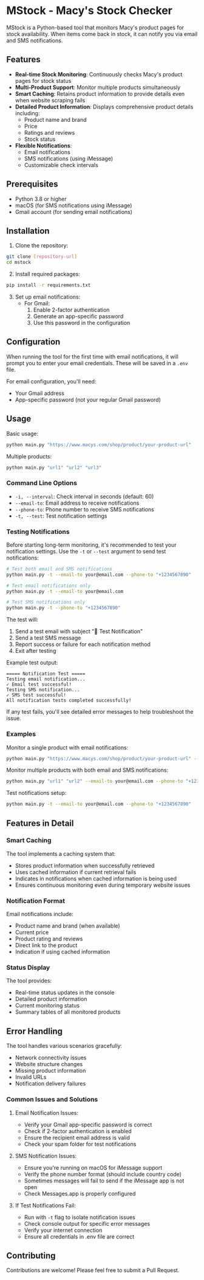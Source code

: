 # MStock - Macy's Stock Checker

MStock is a Python-based tool that monitors Macy's product pages for stock availability. When items come back in stock,
it can notify you via email and SMS notifications.

## Features

- **Real-time Stock Monitoring**: Continuously checks Macy's product pages for stock status
- **Multi-Product Support**: Monitor multiple products simultaneously
- **Smart Caching**: Retains product information to provide details even when website scraping fails
- **Detailed Product Information**: Displays comprehensive product details including:
    - Product name and brand
    - Price
    - Ratings and reviews
    - Stock status
- **Flexible Notifications**:
    - Email notifications
    - SMS notifications (using iMessage)
    - Customizable check intervals

## Prerequisites

- Python 3.8 or higher
- macOS (for SMS notifications using iMessage)
- Gmail account (for sending email notifications)

## Installation

1. Clone the repository:

```bash
git clone [repository-url]
cd mstock
```

2. Install required packages:

```bash
pip install -r requirements.txt
```

3. Set up email notifications:
    - For Gmail:
        1. Enable 2-factor authentication
        2. Generate an app-specific password
        3. Use this password in the configuration

## Configuration

When running the tool for the first time with email notifications, it will prompt you to enter your email credentials.
These will be saved in a `.env` file.

For email configuration, you'll need:

- Your Gmail address
- App-specific password (not your regular Gmail password)

## Usage

Basic usage:

```bash
python main.py "https://www.macys.com/shop/product/your-product-url"
```

Multiple products:

```bash
python main.py "url1" "url2" "url3"
```

### Command Line Options

- `-i, --interval`: Check interval in seconds (default: 60)
- `--email-to`: Email address to receive notifications
- `--phone-to`: Phone number to receive SMS notifications
- `-t, --test`: Test notification settings

### Testing Notifications

Before starting long-term monitoring, it's recommended to test your notification settings. Use the `-t` or `--test`
argument to send test notifications:

```bash
# Test both email and SMS notifications
python main.py -t --email-to your@email.com --phone-to "+1234567890"

# Test email notifications only
python main.py -t --email-to your@email.com

# Test SMS notifications only
python main.py -t --phone-to "+1234567890"
```

The test will:

1. Send a test email with subject "🧪 Test Notification"
2. Send a test SMS message
3. Report success or failure for each notification method
4. Exit after testing

Example test output:

```
===== Notification Test =====
Testing email notification...
✓ Email test successful!
Testing SMS notification...
✓ SMS test successful!
All notification tests completed successfully!
```

If any test fails, you'll see detailed error messages to help troubleshoot the issue.

### Examples

Monitor a single product with email notifications:

```bash
python main.py "https://www.macys.com/shop/product/your-product-url" --email-to your@email.com
```

Monitor multiple products with both email and SMS notifications:

```bash
python main.py "url1" "url2" --email-to your@email.com --phone-to "+1234567890" -i 120
```

Test notifications setup:

```bash
python main.py -t --email-to your@email.com --phone-to "+1234567890"
```

## Features in Detail

### Smart Caching

The tool implements a caching system that:

- Stores product information when successfully retrieved
- Uses cached information if current retrieval fails
- Indicates in notifications when cached information is being used
- Ensures continuous monitoring even during temporary website issues

### Notification Format

Email notifications include:

- Product name and brand (when available)
- Current price
- Product rating and reviews
- Direct link to the product
- Indication if using cached information

### Status Display

The tool provides:

- Real-time status updates in the console
- Detailed product information
- Current monitoring status
- Summary tables of all monitored products

## Error Handling

The tool handles various scenarios gracefully:

- Network connectivity issues
- Website structure changes
- Missing product information
- Invalid URLs
- Notification delivery failures

### Common Issues and Solutions

1. Email Notification Issues:
    - Verify your Gmail app-specific password is correct
    - Check if 2-factor authentication is enabled
    - Ensure the recipient email address is valid
    - Check your spam folder for test notifications

2. SMS Notification Issues:
    - Ensure you're running on macOS for iMessage support
    - Verify the phone number format (should include country code)
    - Sometimes messages will fail to send if the iMessage app is not open
    - Check Messages.app is properly configured

3. If Test Notifications Fail:
    - Run with `-t` flag to isolate notification issues
    - Check console output for specific error messages
    - Verify your internet connection
    - Ensure all credentials in .env file are correct

## Contributing

Contributions are welcome! Please feel free to submit a Pull Request.